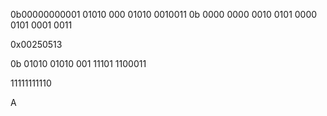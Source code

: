 0b00000000001 01010 000 01010 0010011
0b 0000 0000 0010 0101 0000 0101 0001 0011

0x00250513

0b  01010 01010 001 11101 1100011



11111111110

A